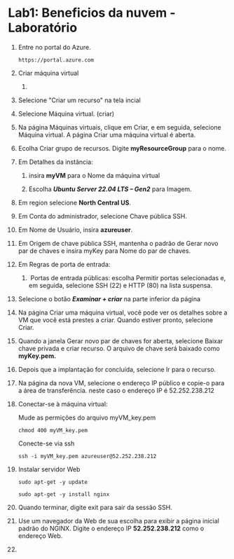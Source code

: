 # Lab1: Beneficios da nuvem - Laboratório

1. Entre no portal do Azure.
   
   `https://portal.azure.com`

2. Criar máquina virtual
   
   1. 

3. Selecione "Criar um recurso" na tela incial

4. Selecione Máquina virtual. (criar)

5. Na página Máquinas virtuais, clique em Criar, e em seguida, selecione Máquina virtual. A página Criar uma máquina virtual é aberta.

6. Ecolha Criar grupo de recursos. Digite **myResourceGroup** para o nome.

7. Em Detalhes da instância:
   
   1.  insira **myVM** para o Nome da máquina virtual 
   
   2.  Escolha ***Ubuntu Server 22.04 LTS – Gen2*** para Imagem.

8. Em region selecione **North Central US**.

9. Em Conta do administrador, selecione Chave pública SSH.

10. Em Nome de Usuário, insira **azureuser**.

11. Em Origem de chave pública SSH, mantenha o padrão de Gerar novo par de chaves e insira myKey para Nome do par de chaves.

12. Em Regras de porta de entrada:
    
    1.  Portas de entrada públicas: escolha Permitir portas selecionadas e, em seguida, selecione SSH (22) e HTTP (80) na lista suspensa.

13. Selecione o botão ***Examinar + criar*** na parte inferior da página

14. Na página Criar uma máquina virtual, você pode ver os detalhes sobre a VM que você está prestes a criar. Quando estiver pronto, selecione Criar.

15. Quando a janela Gerar novo par de chaves for aberta, selecione Baixar chave privada e criar recurso. O arquivo de chave será baixado como **myKey.pem.** 

16. Depois que a implantação for concluída, selecione Ir para o recurso.

17. Na página da nova VM, selecione o endereço IP público e copie-o para a área de transferência. neste caso o endereço IP é 52.252.238.212

18. Conectar-se à máquina virtual:
    
    Mude as permições do arquivo myVM_key.pem
    
    `chmod 400 myVM_key.pem`
    
    Conecte-se via ssh
    
    `ssh -i myVM_key.pem azureuser@52.252.238.212`

19. Instalar servidor Web
    
    `sudo apt-get -y update`
    
    `sudo apt-get -y install nginx`

20. Quando terminar, digite exit para sair da sessão SSH.

21. Use um navegador da Web de sua escolha para exibir a página inicial padrão do NGINX. Digite o endereço IP **52.252.238.212** como o endereço Web.

22. 
